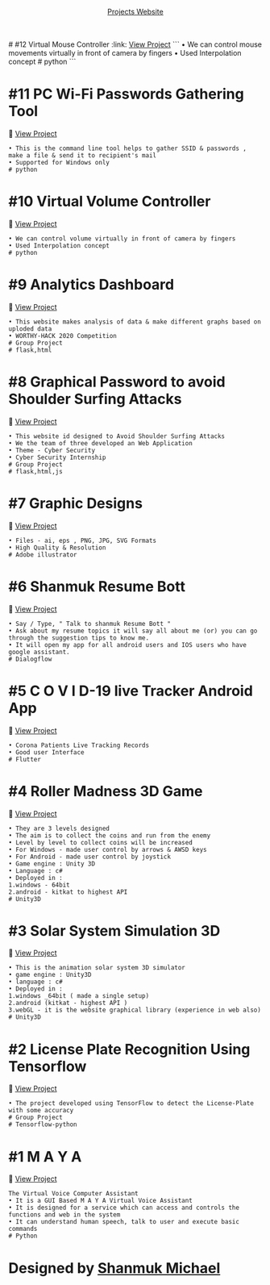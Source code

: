 <p align="center">
  <a href="https://shanmukmichael.github.io/My-Projects">Projects Website</a><br>
  </p><br><br>
 # #12 Virtual Mouse Controller
:link: <a href="https://github.com/shanmukmichael/Virtual-Mouse-Controller">View Project</a>
```
• We can control mouse movements virtually in front of camera by fingers
• Used Interpolation concept
# python
```

# #11 PC Wi-Fi Passwords Gathering Tool
:link: <a href="https://github.com/shanmukmichael/PC-Wi-Fi-Passwords-Gathering-Tool">View Project</a>
```
• This is the command line tool helps to gather SSID & passwords , make a file & send it to recipient's mail
• Supported for Windows only
# python
```
# #10 Virtual Volume Controller
:link: <a href="https://github.com/shanmukmichael/Virtual-Volume-Controller">View Project</a>
```
• We can control volume virtually in front of camera by fingers
• Used Interpolation concept
# python 
```
# #9 Analytics Dashboard
:link: <a href="https://github.com/shanmukmichael/Analytics-Dashboard">View Project</a>
```
• This website makes analysis of data & make different graphs based on uploded data
• WORTHY-HACK 2020 Competition
# Group Project
# flask,html
```

# #8 Graphical Password to avoid Shoulder Surfing Attacks
:link: <a href="https://github.com/shanmukmichael/Graphical-Password-to-Avoid-Shoulder-Surfing">View Project</a>
```
• This website id designed to Avoid Shoulder Surfing Attacks
• We the team of three developed an Web Application
• Theme - Cyber Security
• Cyber Security Internship
# Group Project
# flask,html,js
```
# #7 Graphic Designs
:link: <a href="https://github.com/shanmukmichael/Graphic-Designs">View Project</a>
```
• Files - ai, eps , PNG, JPG, SVG Formats
• High Quality & Resolution
# Adobe illustrator
```
# #6 Shanmuk Resume Bott
:link: <a href="https://github.com/shanmukmichael/Shanmuk-Resume-Bott">View Project</a>
```
• Say / Type, " Talk to shanmuk Resume Bott "
• Ask about my resume topics it will say all about me (or) you can go through the suggestion tips to know me.
• It will open my app for all android users and IOS users who have google assistant.
# Dialogflow
```
# #5 C O V I D-19 live Tracker Android App
:link: <a href="https://github.com/shanmukmichael/COVID-19-Live-Tracker">View Project</a>
```
• Corona Patients Live Tracking Records
• Good user Interface
# Flutter 
```

# #4 Roller Madness 3D Game
:link: <a href="https://github.com/shanmukmichael/Roller-Madness-3D-Game">View Project</a>
```
• They are 3 levels designed
• The aim is to collect the coins and run from the enemy
• Level by level to collect coins will be increased
• For Windows - made user control by arrows & AWSD keys
• For Android - made user control by joystick
• Game engine : Unity 3D
• Language : c#
• Deployed in :
1.windows - 64bit
2.android - kitkat to highest API
# Unity3D
```

# #3 Solar System Simulation 3D
:link: <a href="https://github.com/shanmukmichael/Solar-System-Simulation-3D">View Project</a>
```
• This is the animation solar system 3D simulator
• game engine : Unity3D
• language : c#
• Deployed in :
1.windows _64bit ( made a single setup)
2.android (kitkat - highest API )
3.webGL - it is the website graphical library (experience in web also)
# Unity3D
```
# #2 License Plate Recognition Using Tensorflow
:link: <a href="https://github.com/shanmukmichael/License-Plate-Recognition-Using-Tensorflow">View Project</a>
```
• The project developed using TensorFlow to detect the License-Plate with some accuracy
# Group Project
# Tensorflow-python
```
# #1 M A Y A 
:link: <a href="https://github.com/shanmukmichael/MAYA-Virtual-Voice-Assistant">View Project</a>
```
The Virtual Voice Computer Assistant
• It is a GUI Based M A Y A Virtual Voice Assistant
• It is designed for a service which can access and controls the functions and web in the system
• It can understand human speech, talk to user and execute basic commands
# Python 
 ```

# Designed by **[Shanmuk Michael](https://www.google.com/search?q=Shanmuk+Michael&rlz=1C1GCEA_enIN857IN857&oq=Shanmuk+Michael&aqs=chrome..69i57j69i60l3.9741j0j8&sourceid=chrome&ie=UTF-8)** 







